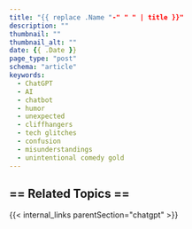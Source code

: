```yaml
---
title: "{{ replace .Name "-" " " | title }}"
description: ""
thumbnail: ""
thumbnail_alt: ""
date: {{ .Date }}
page_type: "post"
schema: "article"
keywords:
  - ChatGPT
  - AI
  - chatbot
  - humor
  - unexpected
  - cliffhangers
  - tech glitches
  - confusion
  - misunderstandings
  - unintentional comedy gold
---
```


<!-- {{< figure src="/images/lighthouse.webp" alt="sunset lighthouse" caption=">An elephant at sunset" >}} -->

## == Related Topics ==

{{< internal_links parentSection="chatgpt" >}}
